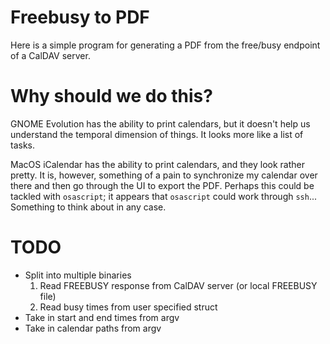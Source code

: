 # Freebusy to PDF

Here is a simple program for generating a PDF from the free/busy endpoint of a CalDAV server.

# Why should we do this?

GNOME Evolution has the ability to print calendars, but it doesn't help us understand the temporal dimension of things. It looks more like a list of tasks. 

<!-- Add picture here -->

MacOS iCalendar has the ability to print calendars, and they look rather pretty. It is, however, something of a pain to synchronize my calendar over there and then go through the UI to export the PDF. Perhaps this could be tackled with `osascript`; it appears that `osascript` could work through `ssh`... Something to think about in any case. 

<!-- Add picture here -->

# TODO

- Split into multiple binaries
  1. Read FREEBUSY response from CalDAV server (or local FREEBUSY file)
  2. Read busy times from user specified struct
- Take in start and end times from argv
- Take in calendar paths from argv
